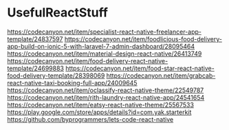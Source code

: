 # UsefulReactStuff
https://codecanyon.net/item/specialist-react-native-freelancer-app-template/24837597  https://codecanyon.net/item/foodlicious-food-delivery-app-build-on-ionic-5-with-laravel-7-admin-dashboard/28095464  https://codecanyon.net/item/material-design-react-native/26413749  https://codecanyon.net/item/food-delivery-react-native-template/24699883  https://codecanyon.net/item/food-star-react-native-food-delivery-template/28398069  https://codecanyon.net/item/grabcab-react-native-taxi-booking-full-app/24009645  https://codecanyon.net/item/oclassify-react-native-theme/22549787  https://codecanyon.net/item/rith-laundry-react-native-app/24541654  https://codecanyon.net/item/eatsy-react-native-theme/25567533  https://play.google.com/store/apps/details?id=com.yak.starterkit  https://github.com/byprogrammers/lets-code-react-native
